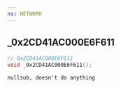 ```yaml
---
ns: NETWORK
---
```

## _0x2CD41AC000E6F611

```c
// 0x2CD41AC000E6F611
void _0x2CD41AC000E6F611();
```

```
nullsub, doesn't do anything
```

